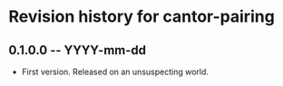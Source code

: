 # Revision history for cantor-pairing

## 0.1.0.0 -- YYYY-mm-dd

* First version. Released on an unsuspecting world.
